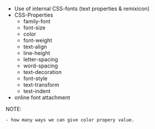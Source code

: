 - Use of internal CSS-fonts (text properties & remixicon)
- CSS-Properties
    - family-font
    - font-size
    - color
    - font-weight
    - text-align
    - line-height
    - letter-spacing
    - word-spacing
    - text-decoration
    - font-style
    - text-transform
    - test-indent
- online font attachment


NOTE:
    
    - how many ways we can give color propery value.
